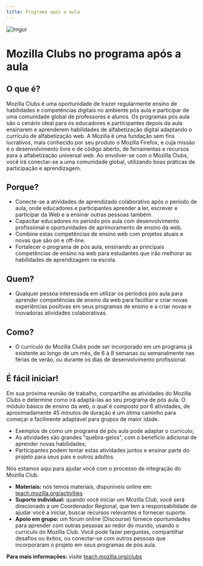 ```yaml
---
title: Programa após a aula
---
```

![Imgur](http://i.imgur.com/LWGqCAS.png?1)

# Mozilla Clubs no programa após a aula

## O que é?
Mozilla Clubs é uma oportunidade de trazer regularmente ensino de habilidades e competências digitais no ambiente pós aula e participar de uma comunidade global de professores e alunos. Os programas pós aula são o cenário ideal para os educadores e participantes depois da aula ensinarem e aprenderem habilidades de alfabetização digital adaptando o currículo de alfabetização web. A Mozilla é uma fundação sem fins lucrativos, mais conhecido por seu produto o Mozilla Firefox, e cuja missão é o desenvolvimento livre e de código aberto, de ferramentas e recursos para a alfabetização universal web. Ao envolver-se com o Mozilla Clubs, você irá conectar-se a uma comunidade global, utilizando boas práticas de participação e aprendizagem.

## Porque?
* Conecte-se a atividades de aprendizado colaborativo após o período de aula, onde educadores e participantes aprender a ler, escrever e participar da Web e a ensinar outras pessoas também.  
* Capacitar educadores no período pós aula com desenvolvimento profissional e oportunidades de aprimoramento de ensino da web. 
* Combine estas competências de ensino web com projetos atuais e novas que são on e off-line. 
* Fortalecer o programa de pós aula, ensinando as principais competências de ensino na web para estudantes que irão melhorar as habilidades de aprendizagem na escola.

## Quem?
* Qualquer pessoa interessada em utilizar os períodos pós aula para aprender competências de ensino da web para facilitar e criar novas experiências positivas em seus programas de ensino e a criar novas e inovadoras atividades colaborativas. 

## Como? 
* O currículo do Mozilla Clubs pode ser incorporado em um programa já existente ao longo de um mês, de 6 à 8 semanas ou semanalmente nas férias de verão, ou durante os dias de desenvolvimento profissional.

## É fácil iniciar!

Em sua próxima reunião de trabalho, compartilhe as atividades do Mozilla Clubs e determine como irá adaptá-las ao seu programa de pós aula. O módulo básico de ensino da web, o qual é composto por 6 atividades, de aproximadamente 45 minutos de duração é um ótima caminho para começar e facilmente adaptável para grupos de maior idade.
* Exemplos de como um programa de pós aula pode adaptar o currículo;
* As atividades são grandes "quebra-gelos", com o benefício adicional de aprender novas habilidades;
* Participantes podem tentar estas atividades juntos e ensinar parte do projeto para seus pais e outros adultos. 

Nós estamos aqui para ajudar você com o processo de integração do Mozilla Club.
* **Materiais:** nós temos materiais, disponíveis online em: [teach.mozilla.org/activities](http://teach.mozilla.org/activities)
* **Suporte individual:**  quando você iniciar um Mozilla Club, você será direcionado a um Coordenador Regional, que tem a responsabilidade de ajudar você a iniciar, buscar recursos relevantes e fornecer suporte. 
* **Apoio em grupo:**  um fórum online (Discourse) fornece oportunidades para aprender com outras pessoas ao redor do mundo, usando o currículo do Mozilla Club. Você pode fazer perguntas, compartilhar desafios ou êxitos, ou conectar-se com outros pessoas que incorporaram o projeto em seus programas de pós aula.

**Para mais informações:**  visite [teach.mozilla.org/clubs](http://teach.mozilla.org/clubs)